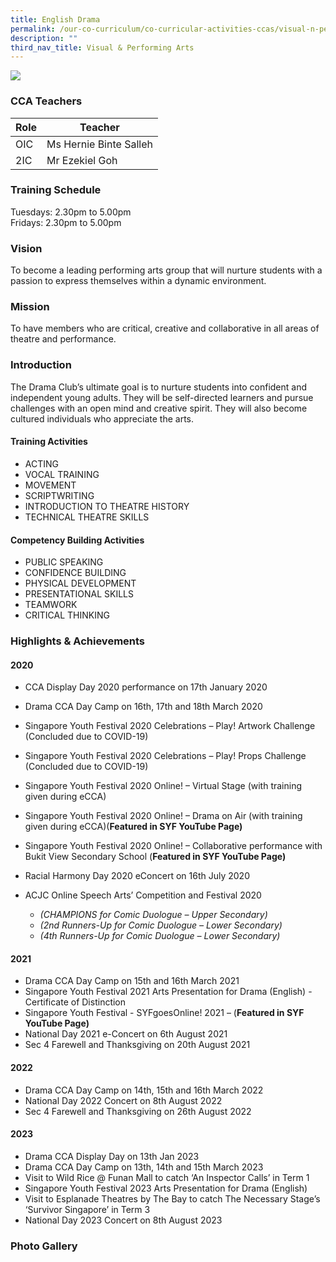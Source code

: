 ```yaml
---
title: English Drama
permalink: /our-co-curriculum/co-curricular-activities-ccas/visual-n-performing-arts/english-drama/
description: ""
third_nav_title: Visual & Performing Arts
---
```

![](/images/2023_drama_03.jpg)

### CCA Teachers

| Role | Teacher |
|---|---|
| OIC | Ms Hernie Binte Salleh |
| 2IC | Mr Ezekiel Goh |

### Training Schedule
Tuesdays: 2.30pm to 5.00pm <br>Fridays: 2.30pm to 5.00pm

### Vision
To become a leading performing arts group that will nurture students with a passion to express themselves within a dynamic environment.

### Mission
To have members who are critical, creative and collaborative in all areas of theatre and performance.

### Introduction
The Drama Club’s ultimate goal is to nurture students into confident and independent young adults. They will be self-directed learners and pursue challenges with an open mind and creative spirit. They will also become cultured individuals who appreciate the arts.

#### Training Activities

*   ACTING
*   VOCAL TRAINING
*   MOVEMENT
*   SCRIPTWRITING
*   INTRODUCTION TO THEATRE HISTORY
*   TECHNICAL THEATRE SKILLS

#### Competency Building Activities

*   PUBLIC SPEAKING
*   CONFIDENCE BUILDING
*   PHYSICAL DEVELOPMENT
*   PRESENTATIONAL SKILLS
*   TEAMWORK
*   CRITICAL THINKING


### Highlights &amp; Achievements
#### 2020

*   CCA Display Day 2020 performance on 17th&nbsp;January 2020
    
*   Drama CCA Day Camp on 16th, 17th&nbsp;and 18th&nbsp;March 2020
    
*   Singapore Youth Festival 2020 Celebrations – Play! Artwork Challenge (Concluded due to COVID-19)
    
*   Singapore Youth Festival 2020 Celebrations – Play! Props Challenge (Concluded due to COVID-19)
    
*   Singapore Youth Festival 2020 Online! – Virtual Stage (with training given during eCCA)
    
*   Singapore Youth Festival 2020 Online! – Drama on Air (with training given during eCCA)(**Featured in SYF YouTube Page)**
    
*   Singapore Youth Festival 2020 Online! – Collaborative performance with Bukit View Secondary School (**Featured in SYF YouTube Page)**
    
*   Racial Harmony Day 2020 eConcert on 16th&nbsp;July 2020
    
*   ACJC Online Speech Arts’ Competition and Festival 2020
    
    *   _(CHAMPIONS for Comic Duologue – Upper Secondary)_
    *   _(2nd&nbsp;Runners-Up for Comic Duologue – Lower Secondary)_
    *   _(4th&nbsp;Runners-Up for Comic Duologue – Lower Secondary)_

#### 2021

*   Drama CCA Day Camp on 15th&nbsp;and 16th&nbsp;March 2021
*   Singapore Youth Festival 2021 Arts Presentation for Drama (English) - Certificate of Distinction
*   Singapore Youth Festival - SYFgoesOnline! 2021 – (**Featured in SYF YouTube Page)**
*   National Day 2021 e-Concert on 6th&nbsp;August 2021
*   Sec 4 Farewell and Thanksgiving on 20th&nbsp;August 2021

#### 2022

*   Drama CCA Day Camp on 14th, 15th and 16th March 2022
*   National Day 2022 Concert on 8th August 2022
*   Sec 4 Farewell and Thanksgiving on 26th August 2022

#### 2023

*   Drama CCA Display Day on 13th Jan 2023
*   Drama CCA Day Camp on 13th, 14th and 15th March 2023
*   Visit to Wild Rice @ Funan Mall to catch ‘An Inspector Calls’ in Term 1
*   Singapore Youth Festival 2023 Arts Presentation for Drama (English)
*   Visit to Esplanade Theatres by The Bay to catch The Necessary Stage’s ‘Survivor Singapore’ in Term 3
*   National Day 2023 Concert on 8th August 2023

### Photo Gallery

